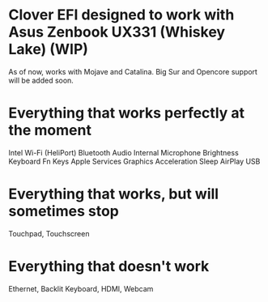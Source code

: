 # Clover EFI designed to work with Asus Zenbook UX331 (Whiskey Lake) (WIP)
As of now, works with Mojave and Catalina. Big Sur and Opencore support will be added soon.

# Everything that works perfectly at the moment
Intel Wi-Fi (HeliPort)
Bluetooth
Audio
Internal Microphone
Brightness
Keyboard
Fn Keys
Apple Services
Graphics Acceleration 
Sleep 
AirPlay
USB

# Everything that works, but will sometimes stop
Touchpad, Touchscreen

# Everything that doesn't work
Ethernet, Backlit Keyboard, HDMI, Webcam

